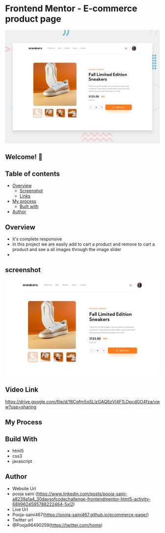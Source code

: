 # Frontend Mentor - E-commerce product page

![Design preview for the E-commerce product page coding challenge](./design/desktop-preview.jpg)

## Welcome! 👋

## Table of contents

- [Overview](#overview)
  - [Screenshot](#screenshot)
  - [Links](#links)
- [My process](#my-process)
  - [Built with](#built-with)
- [Author](#author)

## Overview 
- it's complete responsive 
- In this project we are easily add to cart a product and remove to cart a product and see a all images through the image slider
- 
## screenshot
<img src="https://github.com/Pooja-saini467/ecommerce-page/blob/main/design/desktop-design.jpg?raw=true">

## Video Link
https://drive.google.com/file/d/16Cqfm5oSLlzGAQ6zVI4F1LOpcdGO4fza/view?usp=sharing

## My Process
## Build With
- html5
- css3
- javascript

## Author
- Website Url
- pooja saini (https://www.linkedin.com/posts/pooja-saini-a8239a1a4_30daysofcodechallenge-frontendmentor-html5-activity-6899624595788222464-5xI2)
- Live Url
- Pooja-saini467(https://pooja-saini467.github.io/ecommerce-page/)
- Twitter url
- @Pooja96490259(https://twitter.com/home)
